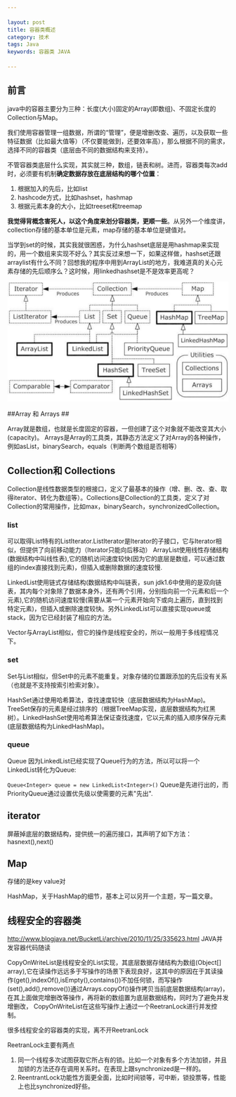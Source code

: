 ```yaml
---

layout: post
title: 容器类概述
category: 技术
tags: Java
keywords: 容器类 JAVA

---
```


## 前言 ##

java中的容器主要分为三种：长度(大小)固定的Array(即数组)、不固定长度的Collection与Map。

我们使用容器管理一组数据，所谓的“管理”，便是增删改查、遍历，以及获取一些特征数据（比如最大值等）（不仅要能做到，还要效率高），那么根据不同的需求，选择不同的容器类（底层由不同的数据结构来支持）。

不管容器类底层什么实现，其实就三种，数组，链表和树。进而，容器类每次add时，必须要有机制**确定数据存放在底层结构的哪个位置**：

1. 根据加入的先后，比如list
2. hashcode方式，比如hashset，hashmap
3. 根据元素本身的大小，比如treeset和treemap

**我觉得背概念害死人，以这个角度来划分容器类，更顺一些**。从另外一个维度讲，collection存储的基本单位是元素，map存储的基本单位是键值对。

当学到set的时候，其实我就很困惑，为什么hashset底层是用hashmap来实现的，用一个数组来实现不好么？其实反过来想一下，如果这样做，hashset还跟arraylist有什么不同？回想我的程序中用到ArrayList的地方，我难道真的关心元素存储的先后顺序么？这时候，用linkedhashset是不是效率更高呢？

![Alt text](/public/upload/java/collections_diagram.png)

##Array 和 Arrays ##

Array就是数组，也就是长度固定的容器，一但创建了这个对象就不能改变其大小(capacity)。
Arrays是Array的工具类，其静态方法定义了对Array的各种操作，例如asList，binarySearch，equals（判断两个数组是否相等）

## Collection和 Collections  ##

Collection是线性数据类型的根接口，定义了最基本的操作（增、删、改、查、取得iterator、转化为数组等）。Collections是Collection的工具类，定义了对Collection的常用操作，比如max，binarySearch，synchronizedCollection。

### list ###

可以取得List特有的ListIterator.ListIterator是Iterator的子接口，它与Iterator相似，但提供了向前移动能力（Iterator只能向后移动）
ArrayList使用线性存储结构(数据结构中叫线性表),它的随机访问速度较快(因为它的底层是数组，可以通过数组的index直接找到元素)，但插入或删除数据的速度较慢.

LinkedList使用链式存储结构(数据结构中叫链表，sun jdk1.6中使用的是双向链表，其内每个对象除了数据本身外，还有两个引用，分别指向前一个元素和后一个元素),它的随机访问速度较慢(需要从第一个元素开始向下或向上遍历，直到找到特定元素)，但插入或删除速度较快。另外LinkedList可以直接实现queue或stack，因为它已经封装了相应的方法。

Vector与ArrayList相似，但它的操作是线程安全的，所以一般用于多线程情况下。

### set ###

Set与List相似，但Set中的元素不能重复。对象存储的位置跟添加的先后没有关系（也就是不支持按索引检索对象）。

HashSet通过使用哈希算法，查找速度较快（底层数据结构为HashMap)。
TreeSet保存的元素是经过排序的（根据TreeMap实现，底层数据结构为红黑树）。LinkedHashSet使用哈希算法保证查找速度，它以元素的插入顺序保存元素(底层数据结构为LinkedHashMap)。


### queue ###
Queue 因为LinkedList已经实现了Queue行为的方法，所以可以将一个LinkedList转化为Queue:

`Queue<Integer> queue = new LinkedList<Integer>()`
Queue是先进行出的，而PriorityQueue通过设置优先级以使需要的元素"先出".



## iterator 

屏蔽掉底层的数据结构，提供统一的遍历接口，其声明了如下方法：hasnext(),next()

## Map 

存储的是key value对

HashMap，关于HashMap的细节，基本上可以另开一个主题，写一篇文章。

## 线程安全的容器类

http://www.blogjava.net/BucketLi/archive/2010/11/25/335623.html JAVA并发容器代码随读

CopyOnWriteList是线程安全的List实现，其底层数据存储结构为数组(Object[] array),它在读操作远远多于写操作的场景下表现良好，这其中的原因在于其读操作(get(),indexOf(),isEmpty(),contains())不加任何锁，而写操作(set(),add(),remove())通过Arrays.copyOf()操作拷贝当前底层数据结构(array)，在其上面做完增删改等操作，再将新的数组置为底层数据结构，同时为了避免并发增删改， CopyOnWriteList在这些写操作上通过一个ReetranLock进行并发控制。

很多线程安全的容器类的实现，离不开ReetranLock

ReetranLock主要有两点

1. 同一个线程多次试图获取它所占有的锁。比如一个对象有多个方法加锁，并且加锁的方法还存在调用关系时。在表现上跟synchronized是一样的。
2. ReentrantLock功能性方面更全面，比如时间锁等，可中断，锁投票等，性能上也比synchronized好些。

